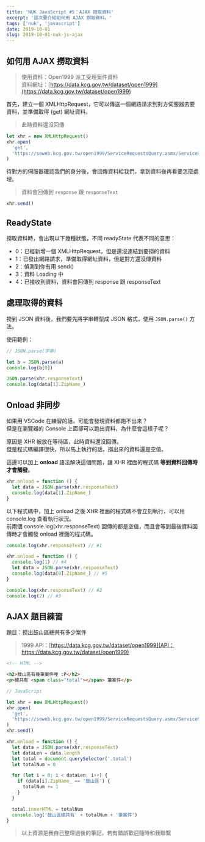 ```yaml
---
title: 'NUK JavaScript #5：AJAX 撈取資料'
excerpt: '這次要介紹如何用 AJAX 撈取資料。'
tags: ['nuk', 'javascript']
date: 2019-10-01
slug: 2019-10-01-nuk-js-ajax
---
```


## 如何用 AJAX 撈取資料

> 使用資料：Open1999 派工受理案件資料  
> 資料網址：[https://data.kcg.gov.tw/dataset/open1999](https://data.kcg.gov.tw/dataset/open1999)

首先，建立一個 XMLHttpRequest，它可以傳送一個網路請求到對方伺服器去要資料，並準備取得 (get) 網址資料。

> 此時資料還沒回傳

```javascript
let xhr = new XMLHttpRequest()
xhr.open(
  'get',
  'https://soweb.kcg.gov.tw/open1999/ServiceRequestsQuery.asmx/ServiceRequestsQuery?startdate=&enddate='
)
```

待對方的伺服器確認我們的身分後，會回傳資料給我們，拿到資料後再看要怎麼處理。

> 資料會回傳到 `response` 跟 `responseText`

```javascript
xhr.send()
```

## ReadyState

撈取資料時，會出現以下幾種狀態，不同 readyState 代表不同的意思：

- 0：已經新增一個 XMLHttpRequest，但是還沒連結到要撈的資料
- 1：已發出網路請求，準備取得網址資料，但是對方還沒傳資料
- 2：偵測到你有用 send()
- 3：資料 Loading 中
- 4：已接收到資料，資料會回傳到 response 跟 responseText

## 處理取得的資料

撈到 JSON 資料後，我們要先將字串轉型成 JSON 格式，使用 `JSON.parse()` 方法。

使用範例：

```javascript
// JSON.parse(字串)

let b = JSON.parse(a)
console.log(b[0])

JSON.parse(xhr.responseText)
console.log(data[1].ZipName_)
```

## Onload 非同步

如果用 VSCode 在練習的話，可能會發現資料都跑不出來？  
但是在瀏覽器的 Console 上面卻可以跑出資料，為什麼會這樣子呢？

原因是 XHR 被放在等待區，此時資料還沒回傳。  
但是程式碼編譯很快，所以馬上執行的話，撈出來的資料還是空值。

這邊可以加上 **onload** 語法解決這個問題，讓 XHR 裡面的程式碼 **等到資料回傳時才會觸發**。

```javascript
xhr.onload = function () {
  let data = JSON.parse(xhr.responseText)
  console.log(data[1].ZipName_)
}
```

以下程式碼中，加上 onload 之後 XHR 裡面的程式碼不會立刻執行，可以用 console.log 查看執行狀況。  
前兩個 console.log(xhr.responseText) 回傳的都是空值，而且會等到最後資料回傳時才會觸發 onload 裡面的程式碼。

```javascript
console.log(xhr.responseText) // #1

xhr.onload = function () {
  console.log(1) // #4
  let data = JSON.parse(xhr.responseText)
  console.log(data[0].ZipName_) // #5
}

console.log(xhr.responseText) // #2
console.log(2) // #3
```

## AJAX 題目練習

題目：撈出鼓山區總共有多少案件

> 1999 API：[https://data.kcg.gov.tw/dataset/open1999](API：https://data.kcg.gov.tw/dataset/open1999)

```html
<!-- HTML -->

<h2>鼓山區有幾筆案件哩 :P</h2>
<p>總共有 <span class="total"></span> 筆案件</p>
```

```javascript
// JavaScript

let xhr = new XMLHttpRequest()
xhr.open(
  'get',
  'https://soweb.kcg.gov.tw/open1999/ServiceRequestsQuery.asmx/ServiceRequestsQuery?startdate=&enddate='
)
xhr.send()

xhr.onload = function () {
  let data = JSON.parse(xhr.responseText)
  let dataLen = data.length
  let total = document.querySelector('.total')
  let totalNum = 0

  for (let i = 0; i < dataLen; i++) {
    if (data[i].ZipName_ == '鼓山區') {
      totalNum += 1
    }
  }

  total.innerHTML = totalNum
  console.log('鼓山區總共有' + totalNum + '筆案件')
}
```

> 以上資源是我自己整理過後的筆記，若有錯誤歡迎隨時和我聯繫
